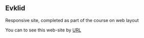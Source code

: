 ## Evklid

Responsive site, completed as part of the course on web layout

You can to see this web-site by [URL](http://evklidps-skillbox.tmweb.ru/)
